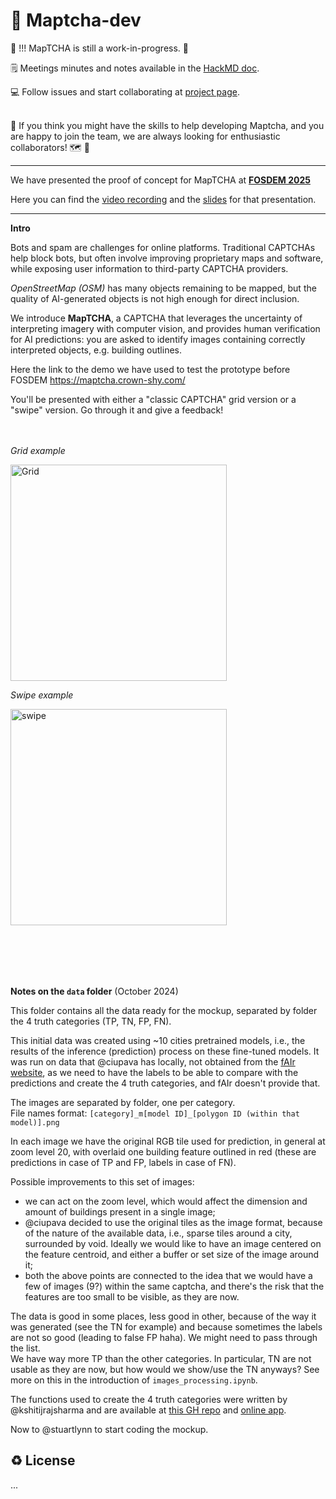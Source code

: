 # :tea: Maptcha-dev

👷 !!! MapTCHA is still a work-in-progress. 🧰

🗒️ Meetings minutes and notes available in the [HackMD doc](https://hackmd.io/@annazan/SJgbLKK6C).

💻 Follow issues and start collaborating at [project page](https://github.com/users/ciupava/projects/2).

</br>
🤸 If you think you might have the skills to help developing Maptcha, and you are happy to join the team, we are always looking for enthusiastic collaborators! 🗺️ 🚀


---

We have presented the proof of concept for MapTCHA at **[FOSDEM 2025](https://fosdem.org/2025/schedule/event/fosdem-2025-5879-maptcha-the-open-source-captcha-that-improves-openstreetmap/)**

Here you can find the [video recording](https://mirror.cyberbits.eu/fosdem/2025/aw1120/fosdem-2025-5879-maptcha-the-open-source-captcha-that-improves-openstreetmap.av1.webm) and the [slides](https://github.com/ciupava/maptcha_dev/blob/main/slides/Fosdem25_slides.pdf) for that presentation.


---
**Intro**

Bots and spam are challenges for online platforms. Traditional CAPTCHAs help block bots, but often involve improving proprietary maps and software, while exposing user information to third-party CAPTCHA providers.

_OpenStreetMap (OSM)_ has many objects remaining to be mapped, but the quality of AI-generated objects is not high enough for direct inclusion.

We introduce **MapTCHA**, a CAPTCHA that leverages the uncertainty of interpreting imagery with computer vision, and provides human verification for AI predictions: you are asked to identify images containing correctly interpreted objects, e.g. building outlines.

Here the link to the demo we have used to test the prototype before FOSDEM https://maptcha.crown-shy.com/

You'll be presented with either a "classic CAPTCHA" grid version or a "swipe" version. Go through it and give a feedback!


</br></br>
_Grid example_

<img width="346" alt="Grid" src="https://github.com/user-attachments/assets/c289fe77-bc75-4da9-ad84-dc742c9048c6" />

_Swipe example_

<img width="346" alt="swipe" src="https://github.com/user-attachments/assets/0fb5bd7a-a325-4086-b0c5-586e0485e226" />



</br></br>
---


**Notes on the `data` folder**  (October 2024)

This folder contains all the data ready for the mockup, separated by folder the 4 truth categories (TP, TN, FP, FN).

This initial data was created using ~10 cities pretrained models, i.e., the results of the inference (prediction) process on these fine-tuned models. It was run on data that @ciupava has locally, not obtained from the [fAIr website](https://fair-dev.hotosm.org/), as we need to have the labels to be able to compare with the predictions and create the 4 truth categories, and fAIr doesn't provide that.

The images are separated by folder, one per category.  
File names format: `[category]_m[model ID]_[polygon ID (within that model)].png`

In each image we have the original RGB tile used for prediction, in general at zoom level 20, with overlaid one building feature outlined in red (these are predictions in case of TP and FP, labels in case of FN).

Possible improvements to this set of images:
- we can act on the zoom level, which would affect the dimension and amount of buildings present in a single image;
- @ciupava decided to use the original tiles as the image format, because of the nature of the available data, i.e., sparse tiles around a city, surrounded by void. Ideally we would like to have an image centered on the feature centroid, and either a buffer or set size of the image around it;
- both the above points are connected to the idea that we would have a few of images (9?) within the same captcha, and there's the risk that the features are too small to be visible, as they are now.

The data is good in some places, less good in other, because of the way it was generated (see the TN for example) and because sometimes the labels are not so good (leading to false FP haha). We might need to pass through the list.  
We have way more TP than the other categories. In particular, TN are not usable as they are now, but how would we show/use the TN anyways? See more on this in the introduction of `images_processing.ipynb`.


The functions used to create the 4 truth categories were written by @kshitijrajsharma and are available at [this GH repo](https://github.com/kshitijrajsharma/evaluator/) and [online app](https://segevaluator.streamlit.app/).

Now to @stuartlynn to start coding the mockup.


♻️ License
---

...
